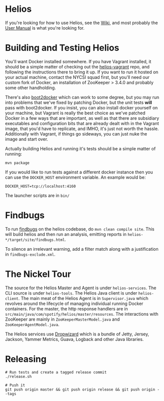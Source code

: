 # Helios

If you're looking for how to use Helios, see the
[Wiki](https://github.com/spotify/helios/wiki), and most probably
the [User
Manual](https://github.com/spotify/helios/wiki/Helios-User-Manual)
is what you're looking for.

# Building and Testing Helios

You'll want Docker installed somewhere.  If you have Vagrant
installed, it should be a simple matter of checking out the
[helios-vagrant](https://github.com/spotify/helios-vagrant)
repo, and following the instructions there to bring it up.  If you want to run it
hosted on your actual machine, contact the NYCSI squad first, but you'll need our
custom fork of Docker, an installation of ZooKeeper > 3.4.0 and probably some other
handholding.

There's also
[boot2docker](https://github.com/boot2docker/boot2docker) which can work
to some degree, but you may run into problems that we've fixed
by patching Docker, but the unit tests **will** pass with boot2docker.
If you insist, you can also install docker yourself on your machine,
but Vagrant is really the best choice as we've patched Docker in a few
ways that are important, as well as that there are subsidiary
executables and configuration bits that are already dealt with in the
Vagrant image, that you'd have to replicate, and IMHO, it's just not
worth the hassle.  Additionally with Vagrant, if things go sideways, you
can just nuke the image and start over.

Actually building Helios and running it's tests should be a simple matter
of running:

    mvn package

If you would like to run tests against a different docker instance then you can
use the `DOCKER_HOST` environment variable. An example would be:

    DOCKER_HOST=tcp://localhost:4160

The launcher scripts are in `bin/`

# Findbugs

To run [findbugs](http://findbugs.sourceforge.net) on the helios codebase, do
`mvn clean compile site`. This will build helios and then run an analysis,
emitting reports in `helios-*/target/site/findbugs.html`.

To silence an irrelevant warning, add a filter match along with a justification
in `findbugs-exclude.xml`.

# The Nickel Tour

The source for the Helios Master and Agent is under `helios-services`.
The CLI source is under `helios-tools`.  The Helios Java client is
under `helios-client`.  The main meat of the Helios Agent is in
`Supervisor.java` which revolves around the lifecycle of managing
individual running Docker containers.  For the master, the http
response handlers are in
`src/main/java/com/spotify/helios/master/resources`.  The interactions
with ZooKeeper are mainly in `ZooKeeperMasterModel.java` and
`ZooKeeperAgentModel.java`.

The Helios services use [Dropwizard](http://dropwizard.io) which is a
bundle of Jetty, Jersey, Jackson, Yammer Metrics, Guava, Logback and
other Java libraries.

# Releasing

    # Run tests and create a tagged release commit
    ./release.sh

    # Push it
    git push origin master && git push origin release && git push origin --tags
